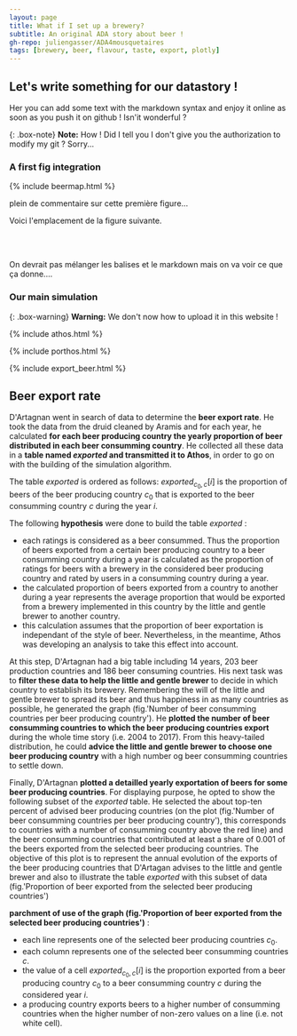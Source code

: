 ```yaml
---
layout: page
title: What if I set up a brewery?
subtitle: An original ADA story about beer !
gh-repo: juliengasser/ADA4mousquetaires
tags: [brewery, beer, flavour, taste, export, plotly]
---
```


## Let's write something for our datastory !

Her you can add some text with the markdown syntax and enjoy it online as soon as you push it on github !
Isn'it wonderful ?

{: .box-note}
**Note:** How ! Did I tell you I don't give you the authorization to modify my git ? Sorry...

### A first fig integration

{% include beermap.html %}


plein de commentaire sur cette première figure...

<div id="plotly-exportfig"></div>

Voici l'emplacement de la figure suivante.

<br>
<br>
<div id="plotly-countryfig"></div>

On devrait pas mélanger les balises et le markdown mais on va voir ce que ça donne....

### Our main simulation

{: .box-warning}
**Warning:** We don't now how to upload it in this website !

{% include athos.html %}

{% include porthos.html %}


{% include export_beer.html %}

## Beer export rate

D'Artagnan went in search of data to determine the **beer export rate**. He took the data from the druid cleaned by Aramis and for each year, he calculated **for each beer producing country the yearly proportion of beer distributed in each beer consumming country**. He collected all these data in a **table named $exported$ and transmitted it to Athos**, in order to go on with the building of the simulation algorithm.

The table $exported$ is ordered as follows: $exported_{c_0,c}[i]$ is the proportion of beers of the beer producing country $c_0$ that is exported to the beer consumming country $c$ during the year $i$.

The following **hypothesis** were done to build the table $exported$ : 
* each ratings is considered as a beer consummed. Thus the proportion of beers exported from a certain beer producing country to a beer consumming country during a year is calculated as the proportion of ratings for beers with a brewery in the considered beer producing country and rated by users in a consumming country during a year. 
* the calculated proportion of beers exported from a country to another during a year represents the average proportion that would be exported from a brewery implemented in this country by the little and gentle brewer to another country.
* this calculation assumes that the proportion of beer exportation is independant of the style of beer. Nevertheless, in the meantime, Athos was developing an analysis to take this effect into account.

At this step, D'Artagnan had a big table including 14 years, 203 beer production countries and 186 beer consuming countries. His next task was to **filter these data to help the little and gentle brewer** to decide in which country to establish its brewery. Remembering the will of the little and gentle brewer to spread its beer and thus happiness in as many countries as possible, he generated the graph (fig.'Number of beer consumming countries per beer producing country'). He **plotted the number of beer consumming countries to which the beer producing countries export** during the whole time story (i.e. 2004 to 2017). From this heavy-tailed distribution, he could **advice the little and gentle brewer to choose one beer producing country** with a high number og beer consumming countries to settle down.

Finally, D'Artagnan **plotted a detailled yearly exportation of beers for some beer producing countries**. For displaying purpose, he opted to show the following subset of the $exported$ table. He selected the about top-ten percent of advised beer producing countries (on the plot (fig.'Number of beer consumming countries per beer producing country'), this corresponds to countries with a number of consumming country above the red line) and the beer consumming countries that contributed at least a share of 0.001 of the beers exported from the selected beer producing countries. The objective of this plot is to represent the annual evolution of the exports of the beer producing countries that D'Artagan advises to the little and gentle brewer and also to illustrate the table $exported$ with this subset of data (fig.'Proportion of beer exported from the selected beer producing countries')

**parchment of use of the graph (fig.'Proportion of beer exported from the selected beer producing countries')** :
* each line represents one of the selected beer producing countries $c_0$.
* each column represents one of the selected beer consumming countries $c$.
* the value of a cell $exported_{c_0,c}[i]$ is the proportion exported from a beer producing country $c_0$ to a beer consumming country $c$ during the considered year $i$. 
* a producing country exports beers to a higher number of consumming countries when the higher number of non-zero values on a line (i.e. not white cell).
